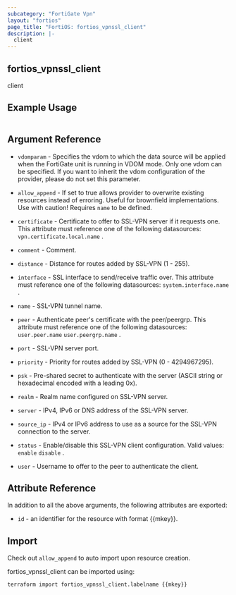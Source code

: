 ```yaml
---
subcategory: "FortiGate Vpn"
layout: "fortios"
page_title: "FortiOS: fortios_vpnssl_client"
description: |-
  client
---
```


## fortios_vpnssl_client
client

## Example Usage

```hcl

```

## Argument Reference
* `vdomparam` - Specifies the vdom to which the data source will be applied when the FortiGate unit is running in VDOM mode. Only one vdom can be specified. If you want to inherit the vdom configuration of the provider, please do not set this parameter.
* `allow_append` - If set to true allows provider to overwrite existing resources instead of erroring. Useful for brownfield implementations. Use with caution! Requires `name` to be defined.

* `certificate` - Certificate to offer to SSL-VPN server if it requests one. This attribute must reference one of the following datasources: `vpn.certificate.local.name` .
* `comment` - Comment.
* `distance` - Distance for routes added by SSL-VPN (1 - 255).
* `interface` - SSL interface to send/receive traffic over. This attribute must reference one of the following datasources: `system.interface.name` .
* `name` - SSL-VPN tunnel name.
* `peer` - Authenticate peer's certificate with the peer/peergrp. This attribute must reference one of the following datasources: `user.peer.name` `user.peergrp.name` .
* `port` - SSL-VPN server port.
* `priority` - Priority for routes added by SSL-VPN (0 - 4294967295).
* `psk` - Pre-shared secret to authenticate with the server (ASCII string or hexadecimal encoded with a leading 0x).
* `realm` - Realm name configured on SSL-VPN server.
* `server` - IPv4, IPv6 or DNS address of the SSL-VPN server.
* `source_ip` - IPv4 or IPv6 address to use as a source for the SSL-VPN connection to the server.
* `status` - Enable/disable this SSL-VPN client configuration. Valid values: `enable` `disable` .
* `user` - Username to offer to the peer to authenticate the client.

## Attribute Reference

In addition to all the above arguments, the following attributes are exported:
* `id` - an identifier for the resource with format {{mkey}}.

## Import

Check out `allow_append` to auto import upon resource creation.

fortios_vpnssl_client can be imported using:
```sh
terraform import fortios_vpnssl_client.labelname {{mkey}}
```
